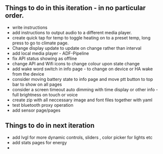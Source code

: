 ## Things to do in this iteration - in no particular order.
* write instructions
* add instructions to output audio to a different media player.
* create quick tap for temp to toggle heating on to a preset temp, long press to go to climate page.
* Change display update to update on change rather than interval
* add local media player - ADF-Pipeline
* fix API status showing as offline
* change API and Wifi icons to change colour upon state change
* add wake word switch in info page - to change on device or HA wake from the device
* consider moving battery state to info page and move ptt button to top bar to show on all pages
* consider a screen timeout auto dimming with time display or other info - full brightness on touch or voice
* create zip with all neccessary image and font files together with yaml
* test bluetooth proxy operation
* add sensor page/pages
  
## Things to do in next iteration
* add lvgl for more dynamic controls, sliders , color picker for lights etc
* add stats pages for energy
* 
  
